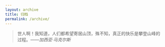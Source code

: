 ```yaml
---
layout: archive
title: 归档
permalink: /archive/
---
```

> 世人啊！我知道，人们都希望寄居山顶，殊不知，真正的快乐是攀登山峰的过程。*——加西亚·马克尔斯*